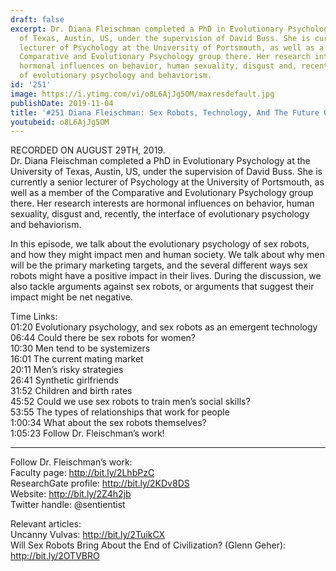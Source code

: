 ```yaml
---
draft: false
excerpt: Dr. Diana Fleischman completed a PhD in Evolutionary Psychology at the University
  of Texas, Austin, US, under the supervision of David Buss. She is currently a senior
  lecturer of Psychology at the University of Portsmouth, as well as a member of the
  Comparative and Evolutionary Psychology group there. Her research interests are
  hormonal influences on behavior, human sexuality, disgust and, recently, the interface
  of evolutionary psychology and behaviorism.
id: '251'
image: https://i.ytimg.com/vi/o8L6AjJg5OM/maxresdefault.jpg
publishDate: 2019-11-04
title: '#251 Diana Fleischman: Sex Robots, Technology, And The Future Of Human Relationships'
youtubeid: o8L6AjJg5OM
---
```

RECORDED ON AUGUST 29TH, 2019.  
Dr. Diana Fleischman completed a PhD in Evolutionary Psychology at the University of Texas, Austin, US, under the supervision of David Buss. She is currently a senior lecturer of Psychology at the University of Portsmouth, as well as a member of the Comparative and Evolutionary Psychology group there. Her research interests are hormonal influences on behavior, human sexuality, disgust and, recently, the interface of evolutionary psychology and behaviorism.

In this episode, we talk about the evolutionary psychology of sex robots, and how they might impact men and human society. We talk about why men will be the primary marketing targets, and the several different ways sex robots might have a positive impact in their lives. During the discussion, we also tackle arguments against sex robots, or arguments that suggest their impact might be net negative. 

Time Links:  
01:20  Evolutionary psychology, and sex robots as an emergent technology  
06:44  Could there be sex robots for women?  
10:30  Men tend to be systemizers  
16:01  The current mating market  
20:11  Men’s risky strategies  
26:41  Synthetic girlfriends  
31:52  Children and birth rates  
45:52  Could we use sex robots to train men’s social skills?   
53:55  The types of relationships that work for people  
1:00:34  What about the sex robots themselves?  
1:05:23  Follow Dr. Fleischman’s work!

---

Follow Dr. Fleischman’s work:  
Faculty page: http://bit.ly/2LhbPzC  
ResearchGate profile: http://bit.ly/2KDv8DS  
Website: http://bit.ly/2Z4h2jb  
Twitter handle: @sentientist

Relevant articles:  
Uncanny Vulvas: http://bit.ly/2TuikCX  
Will Sex Robots Bring About the End of Civilization? (Glenn Geher): http://bit.ly/2OTVBRO
